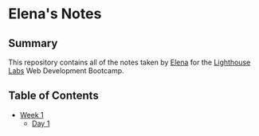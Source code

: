 # Elena's Notes

## Summary
This repository contains all of the notes taken by [Elena](https://github.com/ElenaCherpakova) for the [Lighthouse Labs](https://www.lighthouselabs.ca/) Web Development Bootcamp.

## Table of Contents
* [Week 1](/Week_1)
  * [Day 1](/Week_1/Day_1)